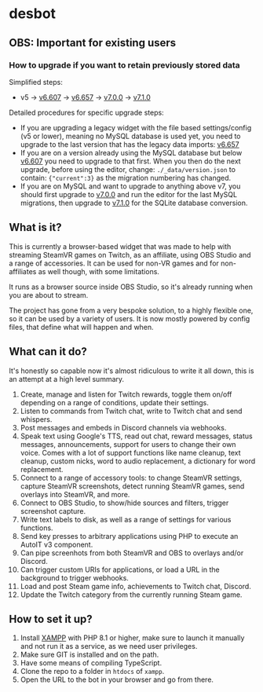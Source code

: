 # desbot
## OBS: Important for existing users
### How to upgrade if you want to retain previously stored data
Simplified steps: 
* v5 -> [v6.607][v6db] -> [v6.657][v6migrate] -> [v7.0.0][v7] -> [v7.1.0][v7lite] 

Detailed procedures for specific upgrade steps:
* If you are upgrading a legacy widget with the file based settings/config (v5 or lower), meaning no MySQL database is used yet, you need to upgrade to the last version that has the legacy data imports: [v6.657][v6migrate]
* If you are on a version already using the MySQL database but below [v6.607][v6db] you need to upgrade to that first. When you then do the next upgrade, before using the editor, change: `./_data/version.json` to contain: `{"current":3}` as the migration numbering has changed. 
* If you are on MySQL and want to upgrade to anything above v7, you should first upgrade to [v7.0.0][v7] and run the editor for the last MySQL migrations, then upgrade to [v7.1.0][v7lite] for the SQLite database conversion.

## What is it?
This is currently a browser-based widget that was made to help with streaming SteamVR games on Twitch, as an affiliate, using OBS Studio and a range of accessories. It can be used for non-VR games and for non-affiliates as well though, with some limitations. 

It runs as a browser source inside OBS Studio, so it's already running when you are about to stream.

The project has gone from a very bespoke solution, to a highly flexible one, so it can be used by a variety of users. It is now mostly powered by config files, that define what will happen and when.

## What can it do?
It's honestly so capable now it's almost ridiculous to write it all down, this is an attempt at a high level summary.

1. Create, manage and listen for Twitch rewards, toggle them on/off depending on a range of conditions, update their settings.
2. Listen to commands from Twitch chat, write to Twitch chat and send whispers.
3. Post messages and embeds in Discord channels via webhooks.
4. Speak text using Google's TTS, read out chat, reward messages, status messages, announcements, support for users to change their own voice. Comes with a lot of support functions like name cleanup, text cleanup, custom nicks, word to audio replacement, a dictionary for word replacement.
5. Connect to a range of accessory tools: to change SteamVR settings, capture SteamVR screenshots, detect running SteamVR games, send overlays into SteamVR, and more.
6. Connect to OBS Studio, to show/hide sources and filters, trigger screenshot capture.
7. Write text labels to disk, as well as a range of settings for various functions.
8. Send key presses to arbitrary applications using PHP to execute an AutoIT v3 component.
9. Can pipe screenhots from both SteamVR and OBS to overlays and/or Discord.
10. Can trigger custom URIs for applications, or load a URL in the background to trigger webhooks.
11. Load and post Steam game info, achievements to Twitch chat, Discord.
12. Update the Twitch category from the currently running Steam game.

## How to set it up?
1. Install [XAMPP](https://www.apachefriends.org/download.html) with PHP 8.1 or higher, make sure to launch it manually and not run it as a service, as we need user privileges.
2. Make sure GIT is installed and on the path.
3. Have some means of compiling TypeScript.
4. Clone the repo to a folder in `htdocs` of `xampp`.
5. Open the URL to the bot in your browser and go from there.

[v6db]: https://github.com/BOLL7708/desbot/releases/tag/v6.607
[v6migrate]: https://github.com/BOLL7708/desbot/releases/tag/v6.657
[v7]: https://github.com/BOLL7708/desbot/releases/tag/v7.0.0
[v7lite]: https://github.com/BOLL7708/desbot/releases/tag/v7.1.0